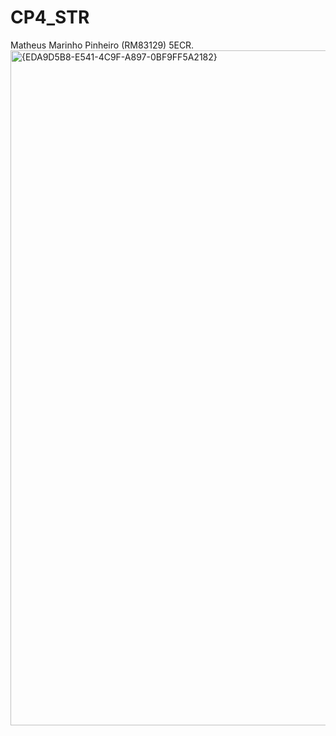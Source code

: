 # CP4_STR
Matheus Marinho Pinheiro (RM83129) 5ECR.
<img width="1920" height="1080" alt="{EDA9D5B8-E541-4C9F-A897-0BF9FF5A2182}" src="https://github.com/user-attachments/assets/21c933f7-9f9a-47ba-8e32-2945af0add64" />
